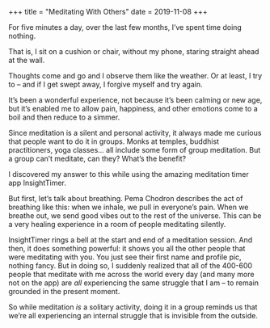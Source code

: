 +++
title = "Meditating With Others"
date = 2019-11-08
+++

For five minutes a day, over the last few months, I&#8217;ve spent time doing nothing.

That is, I sit on a cushion or chair, without my phone, staring straight ahead at the wall.

Thoughts come and go and I observe them like the weather. Or at least, I try to &#8211; and if I get swept away, I forgive myself and try again.

It&#8217;s been a wonderful experience, not because it&#8217;s been calming or new age, but it&#8217;s enabled me to allow pain, happiness, and other emotions come to a boil and then reduce to a simmer. 

Since meditation is a silent and personal activity, it always made me curious that people want to do it in groups. Monks at temples, buddhist practitioners, yoga classes&#8230; all include some form of group meditation. But a group can&#8217;t meditate, can they? What&#8217;s the benefit?

I discovered my answer to this while using the amazing meditation timer app InsightTimer. 

But first, let&#8217;s talk about breathing. Pema Chodron describes the act of breathing like this: when we inhale, we pull in everyone&#8217;s pain. When we breathe out, we send good vibes out to the rest of the universe. This can be a very healing experience in a room of people meditating silently.

InsightTimer rings a bell at the start and end of a meditation session. And then, it does something powerful: it shows you all the other people that were meditating with you. You just see their first name and profile pic, nothing fancy. But in doing so, I suddenly realized that all of the 400-600 people that meditate with me across the world every day (and many more not on the app) are _all_ experiencing the same struggle that I am &#8211; to remain grounded in the present moment.

So while meditation _is_ a solitary activity, doing it in a group reminds us that we&#8217;re all experiencing an internal struggle that is invisible from the outside.
